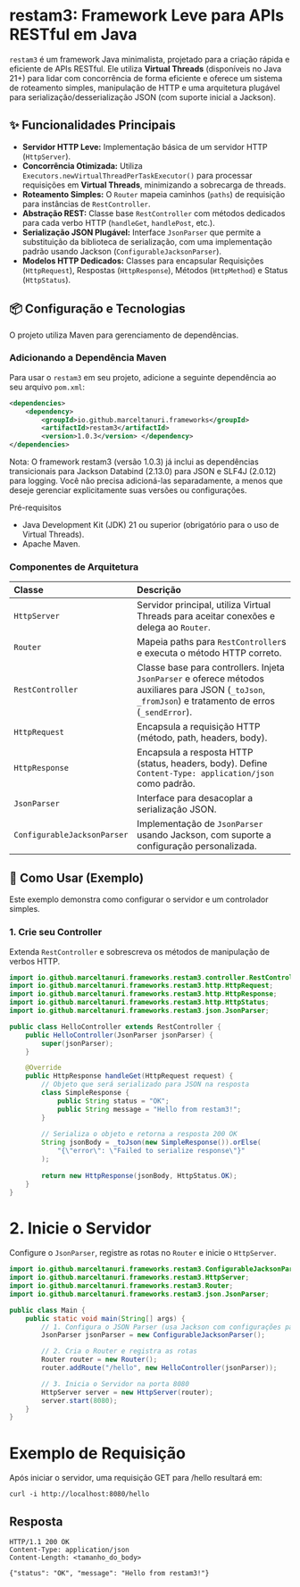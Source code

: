 # restam3: Framework Leve para APIs RESTful em Java

`restam3` é um framework Java minimalista, projetado para a criação rápida e eficiente de APIs RESTful. Ele utiliza **Virtual Threads** (disponíveis no Java 21+) para lidar com concorrência de forma eficiente e oferece um sistema de roteamento simples, manipulação de HTTP e uma arquitetura plugável para serialização/desserialização JSON (com suporte inicial a Jackson).

## ✨ Funcionalidades Principais

* **Servidor HTTP Leve:** Implementação básica de um servidor HTTP (`HttpServer`).
* **Concorrência Otimizada:** Utiliza `Executors.newVirtualThreadPerTaskExecutor()` para processar requisições em **Virtual Threads**, minimizando a sobrecarga de threads.
* **Roteamento Simples:** O `Router` mapeia caminhos (`paths`) de requisição para instâncias de `RestController`.
* **Abstração REST:** Classe base `RestController` com métodos dedicados para cada verbo HTTP (`handleGet`, `handlePost`, etc.).
* **Serialização JSON Plugável:** Interface `JsonParser` que permite a substituição da biblioteca de serialização, com uma implementação padrão usando Jackson (`ConfigurableJacksonParser`).
* **Modelos HTTP Dedicados:** Classes para encapsular Requisições (`HttpRequest`), Respostas (`HttpResponse`), Métodos (`HttpMethod`) e Status (`HttpStatus`).

## 📦 Configuração e Tecnologias

O projeto utiliza Maven para gerenciamento de dependências.

### Adicionando a Dependência Maven

Para usar o `restam3` em seu projeto, adicione a seguinte dependência ao seu arquivo `pom.xml`:

```xml
<dependencies>
    <dependency>
        <groupId>io.github.marceltanuri.frameworks</groupId>
        <artifactId>restam3</artifactId>
        <version>1.0.3</version> </dependency>
</dependencies>
```

Nota: O framework restam3 (versão 1.0.3) já inclui as dependências transicionais para Jackson Databind (2.13.0) para JSON e SLF4J (2.0.12) para logging. Você não precisa adicioná-las separadamente, a menos que deseje gerenciar explicitamente suas versões ou configurações.


Pré-requisitos
- Java Development Kit (JDK) 21 ou superior (obrigatório para o uso de Virtual Threads).
- Apache Maven.

### Componentes de Arquitetura

| Classe | Descrição |
| :--- | :--- |
| `HttpServer` | Servidor principal, utiliza Virtual Threads para aceitar conexões e delega ao `Router`. |
| `Router` | Mapeia paths para `RestController`s e executa o método HTTP correto. |
| `RestController` | Classe base para controllers. Injeta `JsonParser` e oferece métodos auxiliares para JSON (`_toJson`, `_fromJson`) e tratamento de erros (`_sendError`). |
| `HttpRequest` | Encapsula a requisição HTTP (método, path, headers, body). |
| `HttpResponse` | Encapsula a resposta HTTP (status, headers, body). Define `Content-Type: application/json` como padrão. |
| `JsonParser` | Interface para desacoplar a serialização JSON. |
| `ConfigurableJacksonParser` | Implementação de `JsonParser` usando Jackson, com suporte a configuração personalizada. |

## 🚀 Como Usar (Exemplo)

Este exemplo demonstra como configurar o servidor e um controlador simples.

### 1. Crie seu Controller

Extenda `RestController` e sobrescreva os métodos de manipulação de verbos HTTP.

```java
import io.github.marceltanuri.frameworks.restam3.controller.RestController;
import io.github.marceltanuri.frameworks.restam3.http.HttpRequest;
import io.github.marceltanuri.frameworks.restam3.http.HttpResponse;
import io.github.marceltanuri.frameworks.restam3.http.HttpStatus;
import io.github.marceltanuri.frameworks.restam3.json.JsonParser;

public class HelloController extends RestController {
    public HelloController(JsonParser jsonParser) {
        super(jsonParser);
    }

    @Override
    public HttpResponse handleGet(HttpRequest request) {
        // Objeto que será serializado para JSON na resposta
        class SimpleResponse {
            public String status = "OK";
            public String message = "Hello from restam3!";
        }
        
        // Serializa o objeto e retorna a resposta 200 OK
        String jsonBody = _toJson(new SimpleResponse()).orElse(
            "{\"error\": \"Failed to serialize response\"}"
        );
        
        return new HttpResponse(jsonBody, HttpStatus.OK);
    }
}

```

# 2. Inicie o Servidor
Configure o `JsonParser`, registre as rotas no `Router` e inicie o `HttpServer`.

```java
import io.github.marceltanuri.frameworks.restam3.ConfigurableJacksonParser;
import io.github.marceltanuri.frameworks.restam3.HttpServer;
import io.github.marceltanuri.frameworks.restam3.Router;
import io.github.marceltanuri.frameworks.restam3.json.JsonParser;

public class Main {
    public static void main(String[] args) {
        // 1. Configura o JSON Parser (usa Jackson com configurações padrão)
        JsonParser jsonParser = new ConfigurableJacksonParser();

        // 2. Cria o Router e registra as rotas
        Router router = new Router();
        router.addRoute("/hello", new HelloController(jsonParser));

        // 3. Inicia o Servidor na porta 8080
        HttpServer server = new HttpServer(router);
        server.start(8080);
    }
}
```

# Exemplo de Requisição 
Após iniciar o servidor, uma requisição GET para /hello resultará em:

```
curl -i http://localhost:8080/hello
```

## Resposta
```
HTTP/1.1 200 OK
Content-Type: application/json
Content-Length: <tamanho_do_body>

{"status": "OK", "message": "Hello from restam3!"}
```